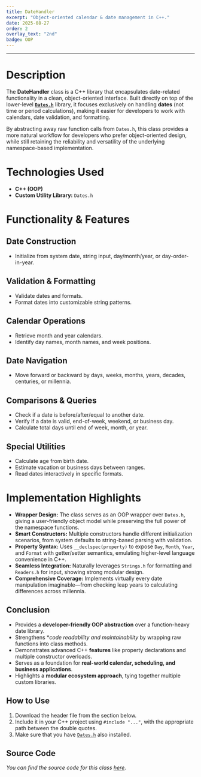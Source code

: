 ```yaml
---
title: DateHandler
excerpt: "Object-oriented calendar & date management in C++."
date: 2025-08-27
order: 2
overlay_text: "2nd"
badge: OOP
---
```

---
# Description
The **DateHandler** class is a C++ library that encapsulates date-related functionality in a clean, object-oriented interface. Built directly on top of the lower-level [**`Dates.h`**](/CppLibs/Dates/) library, it focuses exclusively on handling **dates** (not time or period calculations), making it easier for developers to work with calendars, date validation, and formatting.

By abstracting away raw function calls from `Dates.h`, this class provides a more natural workflow for developers who prefer object-oriented design, while still retaining the reliability and versatility of the underlying namespace-based implementation.

# Technologies Used
- **C++ (OOP)**
- **Custom Utility Library:** `Dates.h`

# Functionality & Features
## Date Construction
  - Initialize from system date, string input, day/month/year, or day-order-in-year.

## Validation & Formatting
  - Validate dates and formats.
  - Format dates into customizable string patterns.

## Calendar Operations
  - Retrieve month and year calendars.
  - Identify day names, month names, and week positions.

## Date Navigation
  - Move forward or backward by days, weeks, months, years, decades, centuries, or millennia.

## Comparisons & Queries
  - Check if a date is before/after/equal to another date.
  - Verify if a date is valid, end-of-week, weekend, or business day.
  - Calculate total days until end of week, month, or year.

## Special Utilities
  - Calculate age from birth date.
  - Estimate vacation or business days between ranges.
  - Read dates interactively in specific formats.

# Implementation Highlights
  - **Wrapper Design:** The class serves as an OOP wrapper over `Dates.h`, giving a user-friendly object model while preserving the full power of the namespace functions.
  - **Smart Constructors:** Multiple constructors handle different initialization scenarios, from system defaults to string-based parsing with validation.
  - **Property Syntax:** Uses `__declspec(property)` to expose `Day`, `Month`, `Year`, and `Format` with getter/setter semantics, emulating higher-level language convenience in C++.
  - **Seamless Integration:** Naturally leverages `Strings.h` for formatting and `Readers.h` for input, showing strong modular design.
  - **Comprehensive Coverage:** Implements virtually every date manipulation imaginable—from checking leap years to calculating differences across millennia.

## Conclusion
  - Provides a **developer-friendly OOP abstraction** over a function-heavy date library.
  - Strengthens **code readability and maintainability* by wrapping raw functions into class methods.
  - Demonstrates advanced C++ **features** like property declarations and multiple constructor overloads.
  - Serves as a foundation for **real-world calendar, scheduling, and business applications**.
  - Highlights a **modular ecosystem approach**, tying together multiple custom libraries.

## How to Use
1. Download the header file from the section below.
2. Include it in your C++ project using `#include "..."`, with the appropriate path between the double quotes.
3. Make sure that you have [`Dates.h`](/CppLibs/Dates/) also installed.

## Source Code
*You can find the source code for this class [here](https://github.com/AbdulrahmanMohammadSalem/My-Projects-Portfolio/tree/C%2B%2B-Classes/DateHandler).*
